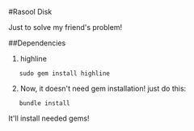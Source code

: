 #Rasool Disk

Just to solve my friend's problem!

##Dependencies 

1. highline 

```
   sudo gem install highline
```

2. Now, it doesn't need gem installation! just do this:

```
   bundle install
```

It'll install needed gems!